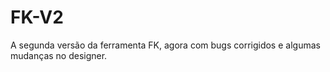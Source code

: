 # FK-V2
A segunda versão da ferramenta FK, agora com bugs corrigidos e algumas mudanças no designer.

